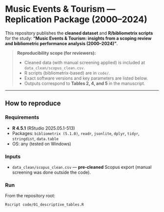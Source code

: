 # Music Events & Tourism — Replication Package (2000–2024)

This repository publishes the **cleaned dataset** and **R/bibliometrix scripts** for the study:
**“Music Events & Tourism: insights from a scoping review and bibliometric performance analysis (2000–2024)”**.

> **Reproducibility scope (for reviewers):**  
> - Cleaned data (with manual screening applied) is included at `data_clean/scopus_clean.csv`.  
> - R scripts (bibliometrix-based) are in `code/`.  
> - Exact software versions and key parameters are listed below.  
> - Outputs correspond to **Tables 2, 4, and 5** in the manuscript.

---

## How to reproduce

### Requirements
- **R 4.5.1** (RStudio 2025.05.1-513)
- Packages: `bibliometrix (5.1.0)`, `readr`, `jsonlite`, `dplyr`, `tidyr`, `stringdist`, `data.table`
- OS: any (tested on Windows)

### Inputs
- `data_clean/scopus_clean.csv` — **pre-cleaned** Scopus export (manual screening was done outside the code).

### Run
From the repository root:
```bash
Rscript code/01_descriptive_tables.R
